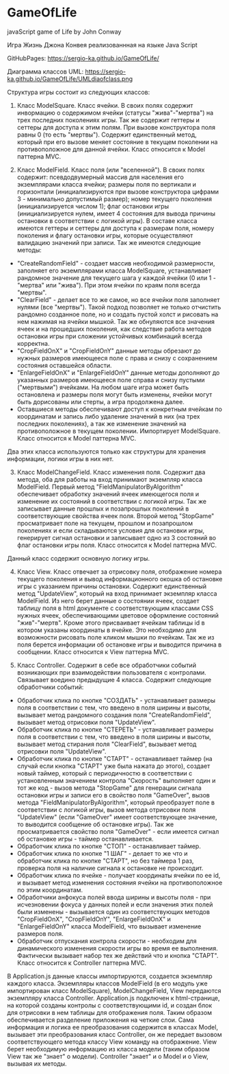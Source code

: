 # GameOfLife
javaScript game of Life by John Conway

Игра Жизнь Джона Конвея реализованнная на языке Java Script

GitHubPages: https://sergio-ka.github.io/GameOfLife/

Диаграмма классов UML: https://sergio-ka.github.io/GameOfLife/UMLdiaofclass.png

Структура игры состоит из следующих классов:

1. Класс ModelSquare. Класс ячейки. В своих полях содержит инвормацию о содержимом ячейки (статусы "жива"-"мертва") на трех последних поколениях игры. Так же содержит геттеры и сеттеры для доступа к этим полям. При вызове конструктора поля равны 0 (то есть "мертвы"). Содержит единственный метод, который при его вызове меняет состояние в текущем поколении на противоположное для данной ячейки. Класс относится к Model паттерна MVC.

2. Класс ModelField. Класс поля (или "вселенной"). В своих полях содержит: псевдодвумерный массив для населения его экземплярами класса ячейки; размеры поля по вертикали и горизонтали (инициализируются при вызове конструктора цифрами 3 - минимально допустимый размер); номер текущего поколения (инициализируется числом 1); флаг остановки игры (инициализируется нулем, имеет 4 состояния для вывода причины остановки в соответствии с логикой игры). В составе класса имеются геттеры и сеттеры для доступа к размерам поля, номеру поколения и флагу остановки игры, которые осуществляют валидацию значений при записи. Так же имеются следующие методы:
+ "CreateRandomField" - создает массив необходимой размерности, заполняет его экземплярами класса ModelSquare, устанавливает рандомное значение для текущего шага у каждой ячейки (0 или 1 - "мертва" или "жива"). При этом ячейки по краям поля всегда "мертвы".
+ "ClearField" - делает все то же самое, но все ячейки поля заполняет нулями (все "мертвы"). Такой подход позволяет не только отчистить рандомно созданное поле, но и создать пустой холст и рисовать на нем нажимая на ячейки мышкой. Так же обнуляются все значения ячеек и на прошедших поколения, как следствие работа методов остановки игры при сложении устойчивых комбинаций всегда корректна.
+ "CropFieldOnX" и "CropFieldOnY" данные методы обрезают до нужных размеров имеющееся поле с права и снизу с сохранением состояния оставшейся области.
+ "EnlargeFieldOnX" и "EnlargeFieldOnY" данные методы дополняют до указанных размеров имеющееся поле справа и снизу пустыми ("мертвыми") ячейками. На любом шаге игра может быть остановлена и размеры поля могут быть изменены, ячейки могут быть дорисованы или стерты, а игра продолжена далее.
+ Оставшиеся методы обеспечивают доступ к конкретным ячейкам по координатам и запись либо удаление значений в них (на трех последних поколениях), а так же изменение значений на противоположное в текущем поколении. Импортирует ModelSquare. Класс относится к Model паттерна MVC.

Два этих класса используются только как структуры для хранения информации, логики игры в них нет.

3. Класс ModelChangeField. Класс изменения поля. Содержит два метода, оба для работы на вход принимают экземпляр класса ModelField. Первый метод "FieldManipulatorByAlgorithm" обеспечивает обработку значений ячеек имеющегося поля и изменение их состояний в соответствии с логикой игры. Так же записывает данные прошлых и позапрошлых поколений в соответствующие свойства ячеек поля. Второй метод "StopGame" просматривает поле на текущем, прошлом и позапрошлом поколениях и если складываются условия для остановки игры, генерирует сигнал остановки и записывает одно из 3 состояний во флаг остановки игры поля. Класс относится к Model паттерна MVC.

Данный класс содержит основную логику игры.

4. Класс View. Класс отвечает за отрисовку поля, отображение номера текущего поколения и вывод информационного окошка об остановке игры с указанием причины остановки. Содержит единственный метод "UpdateView", который на вход принимает экземпляр класса ModelField. Из него берет данные о состоянии ячеек, создает таблицу поля в html документе с соответствующим классами CSS нужных ячеек, обеспечивающими цветовое оформление состояний "жив"-"мертв". Кроме этого присваивает ячейкам таблицы id в котором указаны координаты в ячейке. Это необходимо для возможности рисовать поле кликом мышки по ячейкам. Так же из поля берется информации об остановке игры и выводится причина в сообщении. Класс относится к View паттерна MVC.

5. Класс Controller. Содержит в себе все обработчики событий возникающих при взаимодействии пользователя с контролами. Связывает воедино предыдущие 4 класса. Содержит следующие обработчики событий:
+ Обработчик клика по кнопке "СОЗДАТЬ" - устанавливает размеры поля в соответствии с тем, что введено в поля ширины и высоты, вызывает метод рандомного создания поля "CreateRandomField", вызывает метод отрисовки поля "UpdateView".
+ Обработчик клика по кнопке "СТЕРЕТЬ" - устанавливает размеры поля в соответствии с тем, что введено в поля ширины и высоты, вызывает метод стирания поля "ClearField", вызывает метод отрисовки поля "UpdateView".
+ Обработчик клика по кнопке "СТАРТ" - останавливает таймер (на случай если кнопка "СТАРТ" уже была нажата до этого), создает новый таймер, который с периодичностю в соответствии с установленным значением контрола "Скорость" выполняет один и тот же код - вызов метода "StopGame" для генерации сигнала остановки игры и записи его в свойство поля "GameOver", вызов метода "FieldManipulatorByAlgorithm", который преобразует поле в соответствии с логикой игры, вызов метода отрисовки поля "UpdateView" (если "GameOver" имеет соответствующее значение, то выводится сообщение об остановке игры). Так же просматривается свойство поля "GameOver" - если имеется сигнал об остановке игры - таймер останавливается.
+ Обработчик клика по кнопке "СТОП" - останавливает таймер.
+ Обработчик клика по кнопке "1 ШАГ" - делает то же что и обработчик клика по кнопке "СТАРТ", но без таймера 1 раз, проверка поля на наличие сигнала к остановке не происходит.
+ Обработчик клика по ячейке - получает координаты ячейки по ее id, и вызывает метод изменения состояния ячейки на противоположное по этим координатам.
+ Обработчики анфокуса полей ввода ширины и высоты поля - при исчезновении фокуса у данных полей и если значения этих полей были изменены - вызывается один из соответствующих методов "CropFieldOnX", "CropFieldOnY", "EnlargeFieldOnX" и "EnlargeFieldOnY" класса ModelField, что вызывает изменение размеров поля.
+ Обработчик отпускания контрола скорости - необходим для динамического изменения скорости игры во время ее выполнения. Фактически вызывает набор тех же действий что и кнопка "СТАРТ".
Класс относится к Controller паттерна MVC.

В Application.js данные классы импортируются, создается экземпляр каждого класса. Экземпляры классов ModelField (в его модуль уже импортирован класс ModelSquare), ModelChangeField, View передаются экземпляру класса Controller. Application.js подключен к html-странице, на которой созданы контролы с соответствующими id, и создан блок для отрисовки в нем таблицы для отображения поля. Таким образом обеспечивается разделение приложения на четкие слои. Сама информация и логика ее преобразования содержится в классах Model, вызывает эти преобразования класс Controller, он же передает вызовом соответствующего метода классу View команду на отображение. View берет необходимую информацию из класса модели (таким образом View так же "знает" о модели). Controller "знает" и о Model и о View, вызывая их методы.
